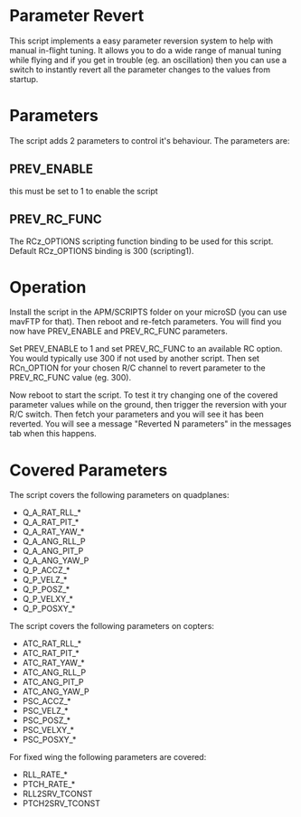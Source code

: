 # Parameter Revert

This script implements a easy parameter reversion system to help with
manual in-flight tuning. It allows you to do a wide range of manual
tuning while flying and if you get in trouble (eg. an oscillation)
then you can use a switch to instantly revert all the parameter
changes to the values from startup.

# Parameters

The script adds 2 parameters to control it's behaviour. The parameters
are:

## PREV_ENABLE

this must be set to 1 to enable the script

## PREV_RC_FUNC

The RCz_OPTIONS scripting function binding to be used for this script.
Default RCz_OPTIONS binding is 300 (scripting1).

# Operation

Install the script in the APM/SCRIPTS folder on your microSD (you can
use mavFTP for that). Then reboot and re-fetch parameters. You will
find you now have PREV_ENABLE and PREV_RC_FUNC parameters.

Set PREV_ENABLE to 1 and set PREV_RC_FUNC to an available RC
option. You would typically use 300 if not used by another
script. Then set RCn_OPTION for your chosen R/C channel to revert
parameter to the PREV_RC_FUNC value (eg. 300).

Now reboot to start the script. To test it try changing one of the
covered parameter values while on the ground, then trigger the
reversion with your R/C switch. Then fetch your parameters and you
will see it has been reverted. You will see a message "Reverted N
parameters" in the messages tab when this happens.

# Covered Parameters

The script covers the following parameters on quadplanes:

 - Q_A_RAT_RLL_*
 - Q_A_RAT_PIT_*
 - Q_A_RAT_YAW_*
 - Q_A_ANG_RLL_P
 - Q_A_ANG_PIT_P
 - Q_A_ANG_YAW_P
 - Q_P_ACCZ_*
 - Q_P_VELZ_*
 - Q_P_POSZ_*
 - Q_P_VELXY_*
 - Q_P_POSXY_*

The script covers the following parameters on copters:

 - ATC_RAT_RLL_*
 - ATC_RAT_PIT_*
 - ATC_RAT_YAW_*
 - ATC_ANG_RLL_P
 - ATC_ANG_PIT_P
 - ATC_ANG_YAW_P
 - PSC_ACCZ_*
 - PSC_VELZ_*
 - PSC_POSZ_*
 - PSC_VELXY_*
 - PSC_POSXY_*

For fixed wing the following parameters are covered:

 - RLL_RATE_*
 - PTCH_RATE_*
 - RLL2SRV_TCONST
 - PTCH2SRV_TCONST
